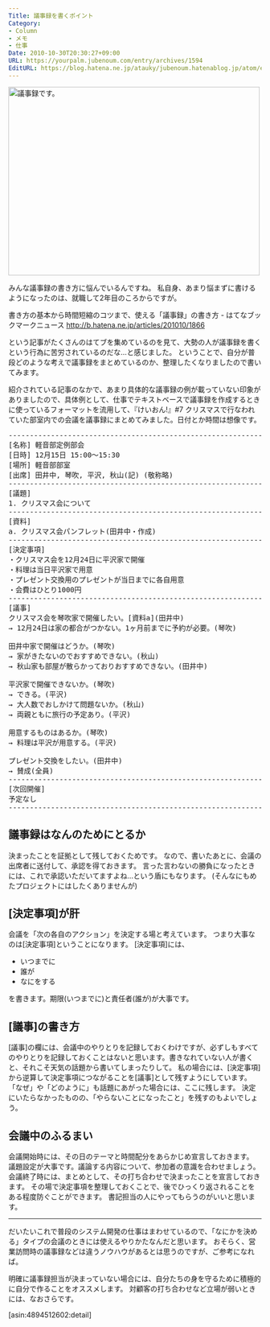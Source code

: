 ```yaml
---
Title: 議事録を書くポイント
Category:
- Column
- メモ
- 仕事
Date: 2010-10-30T20:30:27+09:00
URL: https://yourpalm.jubenoum.com/entry/archives/1594
EditURL: https://blog.hatena.ne.jp/atauky/jubenoum.hatenablog.jp/atom/entry/6653458415120889833
---
```


<!-- [flickr id="309376975" thumbnail="medium"] -->

<a class='flickr2tag-img' href="http://www.flickr.com/photos/taro_yoshida/309376975/" title="議事録です。 by Taro YOSHIDA, on Flickr"><img src="http://farm1.static.flickr.com/114/309376975_9ec3c94adc.jpg" width="500" height="375" alt="議事録です。"></a>


みんな議事録の書き方に悩んでいるんですね。
私自身、あまり悩まずに書けるようになったのは、就職して2年目のころからですが。

書き方の基本から時間短縮のコツまで、使える「議事録」の書き方 - はてなブックマークニュース
<a href="http://b.hatena.ne.jp/articles/201010/1866" title="書き方の基本から時間短縮のコツまで、使える「議事録」の書き方 - はてなブックマークニュース">http://b.hatena.ne.jp/articles/201010/1866</a>

という記事がたくさんのはてブを集めているのを見て、大勢の人が議事録を書くという行為に苦労されているのだな…と感じました。
ということで、自分が普段どのような考えで議事録をまとめているのか、整理したくなりましたので書いてみます。

紹介されている記事のなかで、あまり具体的な議事録の例が載っていない印象がありましたので、具体例として、仕事でテキストベースで議事録を作成するときに使っているフォーマットを流用して、『けいおん!』#7 クリスマスで行なわれていた部室内での会議を議事録にまとめてみました。日付とか時間は想像です。

<!--more--> 

<pre>
----------------------------------------------------------------
[名称] 軽音部定例部会
[日時] 12月15日 15:00〜15:30
[場所] 軽音部部室
[出席] 田井中, 琴吹, 平沢, 秋山(記) (敬称略)
----------------------------------------------------------------
[議題] 
1. クリスマス会について
----------------------------------------------------------------
[資料] 
a. クリスマス会パンフレット(田井中・作成)
----------------------------------------------------------------
[決定事項]
・クリスマス会を12月24日に平沢家で開催
・料理は当日平沢家で用意
・プレゼント交換用のプレゼントが当日までに各自用意
・会費はひとり1000円
----------------------------------------------------------------
[議事]
クリスマス会を琴吹家で開催したい。[資料a](田井中)
→ 12月24日は家の都合がつかない。1ヶ月前までに予約が必要。(琴吹)

田井中家で開催はどうか。(琴吹)
→ 家がきたないのでおすすめできない。(秋山)
→ 秋山家も部屋が散らかっておりおすすめできない。(田井中)

平沢家で開催できないか。(琴吹)
→ できる。(平沢)
→ 大人数でおしかけて問題ないか。(秋山)
→ 両親ともに旅行の予定あり。(平沢)

用意するものはあるか。(琴吹)
→ 料理は平沢が用意する。(平沢)

プレゼント交換をしたい。(田井中)
→ 賛成(全員)
----------------------------------------------------------------
[次回開催]
予定なし
----------------------------------------------------------------
</pre>


<h2>議事録はなんのためにとるか</h2>
決まったことを証拠として残しておくためです。
なので、書いたあとに、会議の出席者に送付して、承認を得ておきます。
言った言わないの勝負になったときには、これで承認いただいてますよね…という盾にもなります。
(そんなにもめたプロジェクトにはしたくありませんが)

<h2>[決定事項]が肝</h2>

会議を「次の各自のアクション」を決定する場と考えています。
つまり大事なのは[決定事項]ということになります。
[決定事項]には、
<ul>
  <li>いつまでに</li>
  <li>誰が</li>
  <li>なにをする</li>
</ul>
を書きます。期限(いつまでに)と責任者(誰が)が大事です。


<h2>[議事]の書き方</h2>

[議事]の欄には、会議中のやりとりを記録しておくわけですが、必ずしもすべてのやりとりを記録しておくことはないと思います。書きなれていない人が書くと、それこそ天気の話題から書いてしまったりして。
私の場合には、[決定事項]から逆算して決定事項につながることを[議事]として残すようにしています。
「なぜ」や「どのように」も話題にあがった場合には、ここに残します。
決定にいたらなかったものの、「やらないことになったこと」を残すのもよいでしょう。

<h2>会議中のふるまい</h2>
会議開始時には、その日のテーマと時間配分をあらかじめ宣言しておきます。
議題設定が大事です。議論する内容について、参加者の意識を合わせましょう。
会議終了時には、まとめとして、その打ち合わせで決まったことを宣言しておきます。
その場で決定事項を整理しておくことで、後でひっくり返されることをある程度防ぐことができます。
書記担当の人にやってもらうのがいいと思います。

<hr />

だいたいこれで普段のシステム開発の仕事はまわせているので、「なにかを決める」タイプの会議のときには使えるやりかたなんだと思います。
おそらく、営業訪問時の議事録などは違うノウハウがあるとは思うのですが、ご参考になれば。

明確に議事録担当が決まっていない場合には、自分たちの身を守るために積極的に自分で作ることをオススメします。
対顧客の打ち合わせなど立場が弱いときには、なおさらです。

[asin:4894512602:detail]
